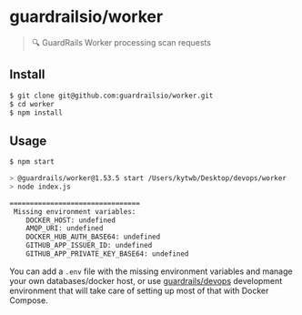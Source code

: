 # guardrailsio/worker

> 🔍 GuardRails Worker processing scan requests

## Install

```bash
$ git clone git@github.com:guardrailsio/worker.git
$ cd worker
$ npm install
```

## Usage

```bash
$ npm start

> @guardrails/worker@1.53.5 start /Users/kytwb/Desktop/devops/worker
> node index.js

================================
 Missing environment variables:
    DOCKER_HOST: undefined
    AMQP_URI: undefined
    DOCKER_HUB_AUTH_BASE64: undefined
    GITHUB_APP_ISSUER_ID: undefined
    GITHUB_APP_PRIVATE_KEY_BASE64: undefined
```

You can add a `.env` file with the missing environment variables and manage your own databases/docker host, or use [guardrails/devops](https://github.com/guardrailsio/devops) development environment that will take care of setting up most of that with Docker Compose.

